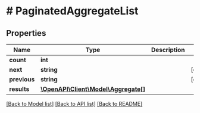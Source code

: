 # # PaginatedAggregateList

## Properties

Name | Type | Description | Notes
------------ | ------------- | ------------- | -------------
**count** | **int** |  |
**next** | **string** |  | [optional]
**previous** | **string** |  | [optional]
**results** | [**\OpenAPI\Client\Model\Aggregate[]**](Aggregate.md) |  |

[[Back to Model list]](../../README.md#models) [[Back to API list]](../../README.md#endpoints) [[Back to README]](../../README.md)
